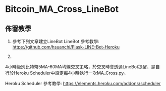 # Bitcoin_MA_Cross_LineBot

##  佈署教學

1. 參考下列文章建立LineBot
LineBot 參考教學: https://github.com/hsuanchi/Flask-LINE-Bot-Heroku

2. 

4小時級別比特幣5MA-60MA均線交叉策略，於交叉時會透過LineBot提醒，請自行於Heroku Scheduler中設定每4小時執行一次MA_Cross.py。



Heroku Scheduler 參考教學: https://elements.heroku.com/addons/scheduler
